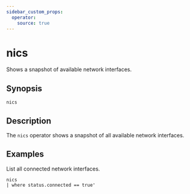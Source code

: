 ```yaml
---
sidebar_custom_props:
  operator:
    source: true
---
```


# nics

Shows a snapshot of available network interfaces.

## Synopsis

```
nics
```

## Description

The `nics` operator shows a snapshot of all available network interfaces.

## Examples

List all connected network interfaces.

```
nics
| where status.connected == true'
```
